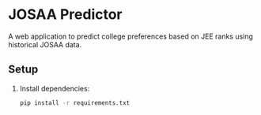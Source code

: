 # JOSAA Predictor

A web application to predict college preferences based on JEE ranks using historical JOSAA data.

## Setup

1. Install dependencies:
   ```bash
   pip install -r requirements.txt
